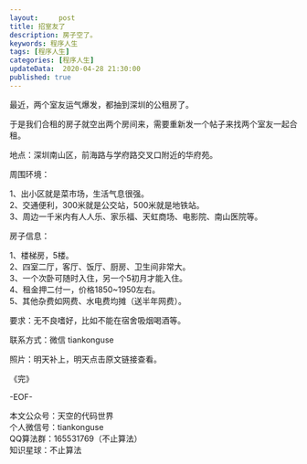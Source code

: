 ```yaml
---   
layout:     post  
title: 招室友了  
description: 房子空了。  
keywords: 程序人生  
tags: [程序人生]    
categories: [程序人生]  
updateData:  2020-04-28 21:30:00  
published: true  
---  
```



最近，两个室友运气爆发，都抽到深圳的公租房了。  


于是我们合租的房子就空出两个房间来，需要重新发一个帖子来找两个室友一起合租。  


地点：深圳南山区，前海路与学府路交叉口附近的华府苑。  


周围环境：  


1、出小区就是菜市场，生活气息很强。  
2、交通便利，300米就是公交站，500米就是地铁站。  
3、周边一千米内有人人乐、家乐福、天虹商场、电影院、南山医院等。  


房子信息：  


1、楼梯房，5楼。  
2、四室二厅，客厅、饭厅、厨房、卫生间非常大。  
3、一个次卧可随时入住，另一个5初月才能入住。  
4、租金押二付一，价格1850~1950左右。  
5、其他杂费如网费、水电费均摊（送半年网费）。  


要求：无不良嗜好，比如不能在宿舍吸烟喝酒等。  


联系方式：微信 tiankonguse  


照片：明天补上，明天点击原文链接查看。  



《完》


-EOF-  



本文公众号：天空的代码世界  
个人微信号：tiankonguse  
QQ算法群：165531769（不止算法）  
知识星球：不止算法  

